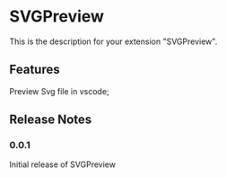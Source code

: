 # SVGPreview

This is the description for your extension "SVGPreview".

## Features

Preview Svg file in vscode;

## Release Notes

### 0.0.1

Initial release of SVGPreview


